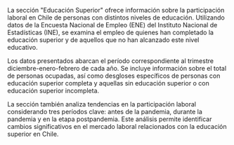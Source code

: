 La sección "Educación Superior" ofrece información sobre la participación laboral en Chile de personas con distintos niveles de educación. Utilizando datos de la Encuesta Nacional de Empleo (ENE) del Instituto Nacional de Estadísticas (INE), se examina el empleo de quienes han completado la educación superior y de aquellos que no han alcanzado este nivel educativo.

Los datos presentados abarcan el período correspondiente al trimestre diciembre-enero-febrero de cada año. Se incluye información sobre el total de personas ocupadas, así como desgloses específicos de personas con educación superior completa y aquellas sin educación superior o con educación superior incompleta.

La sección también analiza tendencias en la participación laboral considerando tres períodos clave: antes de la pandemia, durante la pandemia y en la etapa postpandemia. Este análisis permite identificar cambios significativos en el mercado laboral relacionados con la educación superior en Chile.
